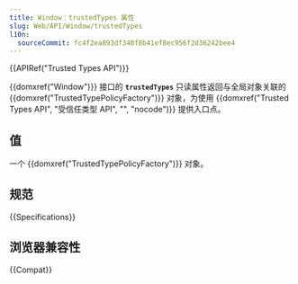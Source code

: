 ```yaml
---
title: Window：trustedTypes 属性
slug: Web/API/Window/trustedTypes
l10n:
  sourceCommit: fc4f2ea893df340f8b41ef8ec956f2d36242bee4
---
```


{{APIRef("Trusted Types API")}}

{{domxref("Window")}} 接口的 **`trustedTypes`** 只读属性返回与全局对象关联的 {{domxref("TrustedTypePolicyFactory")}} 对象，为使用 {{domxref("Trusted Types API", "受信任类型 API", "", "nocode")}} 提供入口点。

## 值

一个 {{domxref("TrustedTypePolicyFactory")}} 对象。

## 规范

{{Specifications}}

## 浏览器兼容性

{{Compat}}
